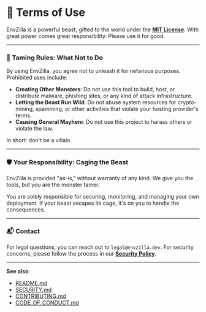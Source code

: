 # 📜 Terms of Use

EnvZilla is a powerful beast, gifted to the world under the **[MIT License](./LICENSE.md)**. With great power comes great responsibility. Please use it for good.

---

### 🚫 Taming Rules: What Not to Do

By using EnvZilla, you agree not to unleash it for nefarious purposes. Prohibited uses include:

- **Creating Other Monsters**: Do not use this tool to build, host, or distribute malware, phishing sites, or any kind of attack infrastructure.
- **Letting the Beast Run Wild**: Do not abuse system resources for crypto-mining, spamming, or other activities that violate your hosting provider's terms.
- **Causing General Mayhem**: Do not use this project to harass others or violate the law.

In short: don't be a villain.

---

### 🛡️ Your Responsibility: Caging the Beast

EnvZilla is provided "as-is," without warranty of any kind. We give you the tools, but you are the monster tamer.

You are solely responsible for securing, monitoring, and managing your own deployment. If your beast escapes its cage, it's on you to handle the consequences.

---

### 📬 Contact

For legal questions, you can reach out to `legal@envzilla.dev`. For security concerns, please follow the process in our **[Security Policy](./SECURITY.md)**.

---

**See also**:
- [README.md](./README.md)
- [SECURITY.md](./SECURITY.md)
- [CONTRIBUTING.md](./CONTRIBUTING.md)
- [CODE_OF_CONDUCT.md](./CODE_OF_CONDUCT.md)